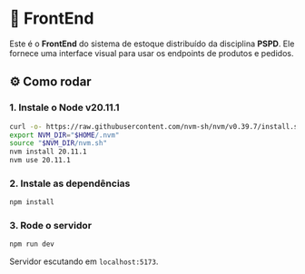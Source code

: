 # 🧾 FrontEnd

Este é o **FrontEnd** do sistema de estoque distribuído da disciplina **PSPD**. Ele fornece uma interface visual para usar os endpoints de produtos e pedidos.

## ⚙️ Como rodar

### 1. Instale o Node v20.11.1

```bash
curl -o- https://raw.githubusercontent.com/nvm-sh/nvm/v0.39.7/install.sh | bash
export NVM_DIR="$HOME/.nvm"
source "$NVM_DIR/nvm.sh"
nvm install 20.11.1
nvm use 20.11.1
```

### 2. Instale as dependências

```bash
npm install
```

### 3. Rode o servidor

```bash
npm run dev
```

Servidor escutando em `localhost:5173`.
